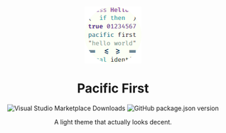 <img style="display: block; margin-left: auto; margin-right: auto; width: auto;" src="pacific-first.png">
<h1 style="text-align: center;">Pacific First</h1>
<p align="center">
  <img alt="Visual Studio Marketplace Downloads" src="https://img.shields.io/visual-studio-marketplace/d/daelvn.PacificFirst?style=for-the-badge"> <img alt="GitHub package.json version" src="https://img.shields.io/github/package-json/v/daelvn/PacificFirst?style=for-the-badge">
</p>
<p style="text-align: center;">
A light theme that actually looks decent.
</p>
